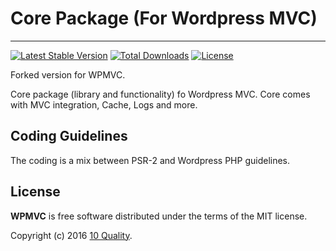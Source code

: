 # Core Package (For Wordpress MVC)
--------------------------------

[![Latest Stable Version](https://poser.pugx.org/10quality/wpmvc/v/stable)](https://packagist.org/packages/10quality/wpmvc)
[![Total Downloads](https://poser.pugx.org/10quality/wpmvc/downloads)](https://packagist.org/packages/10quality/wpmvc)
[![License](https://poser.pugx.org/10quality/wpmvc/license)](https://packagist.org/packages/10quality/wpmvc)

Forked version for WPMVC.

Core package (library and functionality) fo Wordpress MVC. Core comes with MVC integration, Cache, Logs and more.

## Coding Guidelines

The coding is a mix between PSR-2 and Wordpress PHP guidelines.

## License

**WPMVC** is free software distributed under the terms of the MIT license.

Copyright (c) 2016 [10 Quality](http://www.10quality.com/).